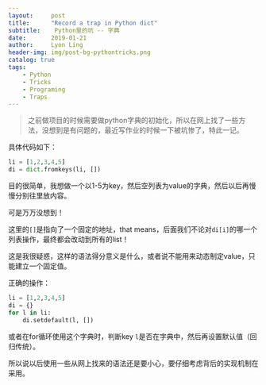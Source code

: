 ```yaml
---
layout:     post
title:      "Record a trap in Python dict"
subtitle:    Python里的坑 -- 字典
date:       2019-01-21
author:     Lyon Ling
header-img: img/post-bg-pythontricks.png
catalog: true
tags:
    - Python
    - Tricks
    - Programing 
    - Traps
---
```


> 之前做项目的时候需要做python字典的初始化，所以在网上找了一些方法，没想到是有问题的，最近写作业的时候一下被坑惨了，特此一记。

具体代码如下：

```python
li = [1,2,3,4,5]
di = dict.fromkeys(li, [])
```

目的很简单，我想做一个以1-5为key，然后空列表为value的字典，然后以后再慢慢分别往里放内容。

可是万万没想到！

这里的`[]`是指向了一个固定的地址，that means，后面我们不论对`di[i]`的哪一个列表操作，最终都会改动到所有的list！

这是我很疑惑，这样的语法得分意义是什么，或者说不能用来动态制定value，只能建立一个固定值。

正确的操作：

```python
li = [1,2,3,4,5]
di = {}
for l in li:
	di.setdefault(l, [])
```

或者在for循环使用这个字典时，判断key `l`是否在字典中，然后再设置默认值（回归传统）。

所以说以后使用一些从网上找来的语法还是要小心，要仔细考虑背后的实现机制在采用。